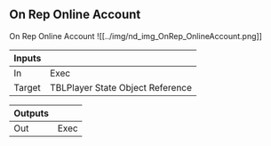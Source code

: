 ## On Rep Online Account
On Rep Online Account
![[../img/nd_img_OnRep_OnlineAccount.png]]

|Inputs||
|--|--|
| In | Exec |
| Target | TBLPlayer State Object Reference |

|Outputs||
|--|--|
| Out | Exec |
